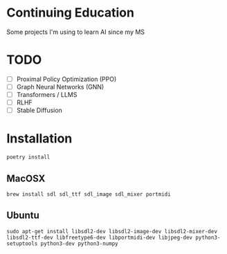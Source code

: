 # Continuing Education

Some projects I'm using to learn AI since my MS

# TODO

* [ ] Proximal Policy Optimization (PPO)
* [ ] Graph Neural Networks (GNN)
* [ ] Transformers / LLMS
* [ ] RLHF
* [ ] Stable Diffusion

# Installation

`poetry install`

## MacOSX

`brew install sdl sdl_ttf sdl_image sdl_mixer portmidi`

## Ubuntu

`sudo apt-get install libsdl2-dev libsdl2-image-dev libsdl2-mixer-dev libsdl2-ttf-dev libfreetype6-dev libportmidi-dev libjpeg-dev python3-setuptools python3-dev python3-numpy`
